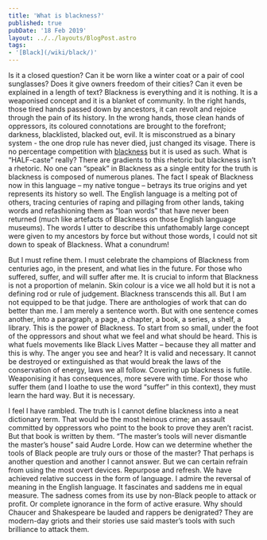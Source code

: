 ```yaml
---
title: 'What is blackness?'
published: true
pubDate: '18 Feb 2019'
layout: ../../layouts/BlogPost.astro
tags:
- '[Black](/wiki/black/)'
---
```


Is it a closed question? Can it be worn like a winter coat or a pair of cool sunglasses? Does it give owners freedom of their cities? Can it even be explained in a length of text? Blackness is everything and it is nothing. It is a weaponised concept and it is a blanket of community. In the right hands, those tired hands passed down by ancestors, it can revolt and rejoice through the pain of its history. In the wrong hands, those clean hands of oppressors, its coloured connotations are brought to the forefront; darkness, blacklisted, blacked out, evil. It is misconstrued as a binary system - the one drop rule has never died, just changed its visage. There is no percentage competition with [blackness](/jardim/black/) but it is used as such. What is “HALF-caste” really? There are gradients to this rhetoric but blackness isn’t a rhetoric. No one can “speak” in Blackness as a single entity for the truth is blackness is composed of numerous planes. The fact I speak of Blackness now in this language – my native tongue – betrays its true origins and yet represents its history so well. The English language is a melting pot of others, tracing centuries of raping and pillaging from other lands, taking words and refashioning them as “loan words” that have never been returned (much like artefacts of Blackness on those English language museums). The words I utter to describe this unfathomably large concept were given to my ancestors by force but without those words, I could not sit down to speak of Blackness. What a conundrum!   

But I must refine them. I must celebrate the champions of Blackness from centuries ago, in the present, and what lies in the future. For those who suffered, suffer, and will suffer after me. It is crucial to inform that Blackness is not a proportion of melanin. Skin colour is a vice we all hold but it is not a defining rod or rule of judgement. Blackness transcends this all. But I am not equipped to be that judge. There are anthologies of work that can do better than me. I am merely a sentence worth. But with one sentence comes another, into a paragraph, a page, a chapter, a book, a series, a shelf, a library. This is the power of Blackness. To start from so small, under the foot of the oppressors and shout what we feel and what should be heard. This is what fuels movements like Black Lives Matter – because they all matter and this is why. The anger you see and hear? It is valid and necessary. It cannot be destroyed or extinguished as that would break the laws of the conservation of energy, laws we all follow. Covering up blackness is futile. Weaponising it has consequences, more severe with time. For those who suffer them (and I loathe to use the word “suffer” in this context), they must learn the hard way. But it is necessary.   

I feel I have rambled. The truth is I cannot define blackness into a neat dictionary term. That would be the most heinous crime; an assault committed by oppressors who point to the book to prove they aren’t racist. But that book is written by them. “The master’s tools will never dismantle the master’s house” said Audre Lorde. How can we determine whether the tools of Black people are truly ours or those of the master? That perhaps is another question and another I cannot answer. But we can certain refrain from using the most overt devices. Repurpose and refresh. We have achieved relative success in the form of language. I admire the reversal of meaning in the English language. It fascinates and saddens me in equal measure. The sadness comes from its use by non-Black people to attack or profit. Or complete ignorance in the form of active erasure. Why should Chaucer and Shakespeare be lauded and rappers be denigrated? They are modern-day griots and their stories use said master’s tools with such brilliance to attack them.
